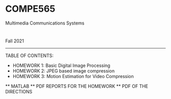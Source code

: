 # COMPE565
Multimedia Communications Systems
#
Fall 2021 
*********************************
TABLE OF CONTENTS: 
- HOMEWORK 1: Basic Digital Image Processing
- HOMEWORK 2: JPEG based image compression
- HOMEWORK 3: Motion Estimation for Video Compression

** MATLAB
** PDF REPORTS FOR THE HOMEWORK
** PDF OF THE DIRECTIONS

